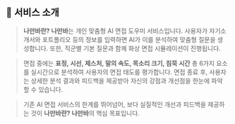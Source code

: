 ## 📌 서비스 소개  
> **나만바란? 나만바**는 개인 맞춤형 AI 면접 도우미 서비스입니다. 사용자가 자기소개서와 포트폴리오 등의 정보를 입력하면 AI가 이를 분석하여 맞춤형 질문을 생성합니다. 또한, 직군별 기본 질문과 함께 화상 면접 시뮬레이션이 진행됩니다.

> 면접 중에는 **표정, 시선, 제스처, 말의 속도, 목소리 크기, 침묵 시간** 총 6가지 요소를 실시간으로 분석하여 사용자의 면접 태도를 평가합니다. 면접 종료 후, 사용자는 상세한 분석 결과와 피드백을 제공받아 자신의 강점과 개선점을 한눈에 파악할 수 있습니다.

> 기존 AI 면접 서비스의 한계를 뛰어넘어, 보다 실질적인 개선과 피드백을 제공하는 것이 **나만바란? 나만바**의 핵심 목표입니다. 
